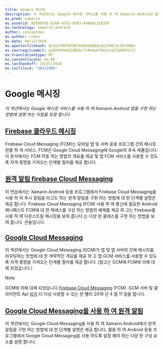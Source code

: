 ```yaml
---
title: Google 메시징
description: 이 섹션에서는 Google 메시징 서비스를 사용 하 여 Xamarin.Android 앱을 구현 하는 방법에 설명 하는 지침을 포함 합니다.
ms.prod: xamarin
ms.assetid: 85E8DF92-D160-4763-A7D3-458B4C31635F
ms.technology: xamarin-android
author: conceptdev
ms.author: crdun
ms.date: 04/12/2018
ms.openlocfilehash: 8c2e3705f0f867b6993d0bdcb22f6672c853498e
ms.sourcegitcommit: e268fd44422d0bbc7c944a678e2cc633a0493122
ms.translationtype: MT
ms.contentlocale: ko-KR
ms.lasthandoff: 10/25/2018
ms.locfileid: "50121908"
---
```

# <a name="google-messaging"></a>Google 메시징

_이 섹션에서는 Google 메시징 서비스를 사용 하 여 Xamarin.Android 앱을 구현 하는 방법에 설명 하는 지침을 포함 합니다._

## <a name="firebase-cloud-messagingfirebase-cloud-messagingmd"></a>[Firebase 클라우드 메시징](firebase-cloud-messaging.md)

Firebase Cloud Messaging (FCM)는 모바일 앱 및 서버 응용 프로그램 간의 메시징 원활 하 게 서비스. FCM은 Google Cloud Messaging에 Google의 후속 제품입니다. 이 문서에서는 FCM 작동 하는 방법의 개요를 제공 및 앱 FCM 서비스를 사용할 수 있도록 자격 증명을 가져오는 단계별 절차를 제공 합니다.

## <a name="remote-notifications-with-firebase-cloud-messagingremote-notifications-with-fcmmd"></a>[원격 알림 firebase Cloud Messaging](remote-notifications-with-fcm.md)

이 연습에서는 Xamarin.Android 응용 프로그램에서 Firebase Cloud Messaging을 사용 하 여 푸시 알림을 라고도 하는 원격 알림을 구현 하는 방법에 대 한 단계별 설명은 제공 합니다. Firebase Cloud Messaging (FCM) 사용 하 여 통신에 필요한 Android 매니페스트 FCM에 대 한 액세스를 구성 하는 방법의 예제를 제공 하 고는 Firebase를 사용 하 여 다운스트림 메시징을 보여 줍니다.는 다양 한 클래스를 구현 하는 방법을 보여 줍니다. 콘솔입니다.

## <a name="google-cloud-messaginggoogle-cloud-messagingmd"></a>[Google Cloud Messaging](google-cloud-messaging.md)

이 섹션에서는 Google Cloud Messaging (GCM)가 앱 및 앱 서버의 간에 메시지를 라우팅하는 방법에 대 한 개략적인 개요를 제공 하 고 앱 GCM 서비스를 사용할 수 있도록 자격 증명을 가져오는 단계별 절차를 제공 합니다. (참고는 GCM에 FCM에 의해 대체 되었습니다.)

> [!NOTE]
> GCM에 의해 대체 되었습니다 [Firebase Cloud Messaging](~/android/data-cloud/google-messaging/firebase-cloud-messaging.md) (FCM).
> GCM 서버 및 클라이언트 Api [되지](https://firebase.googleblog.com/2018/04/time-to-upgrade-from-gcm-to-fcm.html) 더 이상 사용할 수 있는 한 빨리 2019 년 4 월 11 일을 합니다.

## <a name="remote-notifications-with-google-cloud-messagingremote-notifications-with-gcmmd"></a>[Google Cloud Messaging을 사용 하 여 원격 알림](remote-notifications-with-gcm.md)

이 섹션에서는 Google Cloud Messaging을 사용 하 여 Xamarin.Android에서 원격 알림을 구현 하는 방법에 대 한 단계별 설명은 제공 합니다.
활용 하 여 Android 응용 프로그램에서 Google Cloud Messaging을 사용 하도록 설정 해야 하는 다양 한 구성 요소를 설명 합니다.


